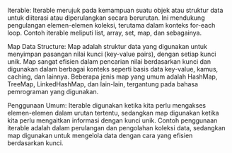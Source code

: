 Iterable:
Iterable merujuk pada kemampuan suatu objek atau struktur data untuk diiterasi atau diperulangkan secara berurutan. Ini mendukung pengulangan elemen-elemen koleksi, terutama dalam konteks for-each loop. Contoh iterable meliputi list, array, set, map, dan sebagainya.

Map Data Structure:
Map adalah struktur data yang digunakan untuk menyimpan pasangan nilai kunci (key-value pairs), dengan setiap kunci unik. Map sangat efisien dalam pencarian nilai berdasarkan kunci dan digunakan dalam berbagai konteks seperti basis data key-value, kamus, caching, dan lainnya. Beberapa jenis map yang umum adalah HashMap, TreeMap, LinkedHashMap, dan lain-lain, tergantung pada bahasa pemrograman yang digunakan.

Penggunaan Umum:
Iterable digunakan ketika kita perlu mengakses elemen-elemen dalam urutan tertentu, sedangkan map digunakan ketika kita perlu mengaitkan informasi dengan kunci unik. Contoh penggunaan iterable adalah dalam perulangan dan pengolahan koleksi data, sedangkan map digunakan untuk mengelola data dengan cara yang efisien berdasarkan kunci.